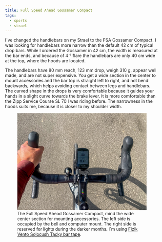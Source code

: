 ```yaml
---
title: Full Speed Ahead Gossamer Compact
tags:
  - sports
  - strael
---
```

I´ve changed the handlebars on my Strael to the FSA Gossamer Compact. I was looking for handlebars more narrow than the default 42 cm of typical drop bars. While I ordered the Gossamer in 42 cm, the width is measured at the bar ends, and because of 4 ° flare the handlebars are only 40 cm wide at the top, where the hoods are located.

The handlebars have 80 mm reach, 123 mm drop, weigh 310 g, appear well made, and are not super expensive. You get a wide section in the center to mount accessories and the bar top is straight left to right, and not bend backwards, which helps avoiding contact between legs and handlebars. The curved shape in the drops is very comfortable because it guides your hands in a slight curve towards the brake lever. It is more comfortable than the Zipp Service Course SL 70 I was riding before. The narrowness in the hoods suits me, because it is closer to my shoulder width.

<figure>
<img src="/img/strael/gossamer-compact.jpg">
<figcaption>The Full Speed Ahead Gossamer Compact, mind the wide center section for mounting accessories. The left side is occupied by the bell and computer mount. The right side is reserved for lights during the darker months. I´m using <a href="https://www.fizik.com/eu_en/vento-solocush-tacky.html">Fizik Vento Solocush Tacky bar tape</a>.</figcaption>
</figure>
